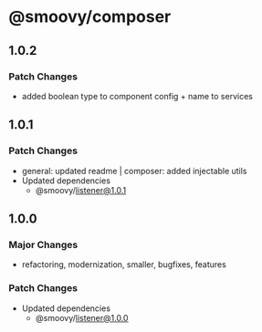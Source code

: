 # @smoovy/composer

## 1.0.2

### Patch Changes

- added boolean type to component config + name to services

## 1.0.1

### Patch Changes

- general: updated readme | composer: added injectable utils
- Updated dependencies
  - @smoovy/listener@1.0.1

## 1.0.0

### Major Changes

- refactoring, modernization, smaller, bugfixes, features

### Patch Changes

- Updated dependencies
  - @smoovy/listener@1.0.0
